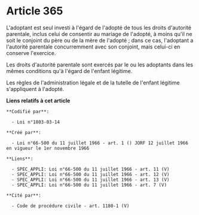# Article 365

L'adoptant est seul investi à l'égard de l'adopté de tous les droits d'autorité parentale, inclus celui de consentir au
mariage de l'adopté, à moins qu'il ne soit le conjoint du père ou de la mère de l'adopté ; dans ce cas, l'adoptant a
l'autorité parentale concurremment avec son conjoint, mais celui-ci en conserve l'exercice.

Les droits d'autorité parentale sont exercés par le ou les adoptants dans les mêmes conditions qu'à l'égard de l'enfant
légitime.

Les règles de l'administration légale et de la tutelle de l'enfant légitime s'appliquent à l'adopté.

**Liens relatifs à cet article**

	**Codifié par**:

	  - Loi n°1803-03-14

	**Créé par**:

	  - Loi n°66-500 du 11 juillet 1966 - art. 1 () JORF 12 juillet 1966 en vigueur le 1er novembre 1966

	**Liens**:

	  - SPEC_APPLI: Loi n°66-500 du 11 juillet 1966 - art. 11 (V)
	  - SPEC_APPLI: Loi n°66-500 du 11 juillet 1966 - art. 12 (V)
	  - SPEC_APPLI: Loi n°66-500 du 11 juillet 1966 - art. 13 (V)
	  - SPEC_APPLI: Loi n°66-500 du 11 juillet 1966 - art. 7 (V)

	**Cité par**:

	  - Code de procédure civile - art. 1180-1 (V)
